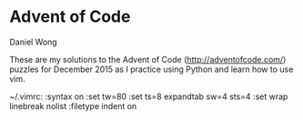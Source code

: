 Advent of Code
==============
Daniel Wong 

These are my solutions to the Advent of Code (http://adventofcode.com/) puzzles
for December 2015 as I practice using Python and learn how to use vim.  

~/.vimrc: 
    :syntax on 
    :set tw=80 
    :set ts=8 expandtab sw=4 sts=4
    :set wrap linebreak nolist
    :filetype indent on
